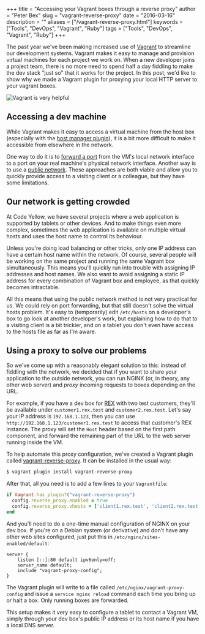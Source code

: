 +++
title = "Accessing your Vagrant boxes through a reverse proxy"
author = "Peter Bex"
slug = "vagrant-reverse-proxy"
date = "2016-03-16"
description = ""
aliases = ["/vagrant-reverse-proxy.html"]
keywords = ["Tools", "DevOps", "Vagrant", "Ruby"]
tags = ["Tools", "DevOps", "Vagrant", "Ruby"]
+++

The past year we've been making increased use of
[Vagrant](http://www.vagrantup.com) to streamline our development
systems.  Vagrant makes it easy to manage and provision virtual
machines for each project we work on.  When a new developer joins a
project team, there is no more need to spend half a day fiddling to
make the dev stack "just so" that it works for the project.  In this
post, we'd like to show why we made a Vagrant plugin for proxying
your local HTTP server to your vagrant boxes.

![Vagrant is very helpful](/images/vagrant-logo.jpg)

## Accessing a dev machine

While Vagrant makes it easy to access a virtual machine from the host
box (especially with the
[host manager plugin](https://github.com/smdahlen/vagrant-hostmanager/)),
it is a bit more difficult to make it accessible from elsewhere in the
network.

One way to do it is to
[forward a port](https://www.vagrantup.com/docs/networking/forwarded_ports.html)
from the VM's local network interface to a port on your real machine's
physical network interface.  Another way is to use a
[public network](https://www.vagrantup.com/docs/networking/public_network.html).
These approaches are both viable and allow you to quickly provide
access to a visiting client or a colleague, but they have some
limitations.

## Our network is getting crowded

At Code Yellow, we have several projects where a web application is
supported by tablets or other devices.  And to make things even more
complex, sometimes the web application is available on multiple
virtual hosts and uses the host name to control its behaviour.

Unless you're doing load balancing or other tricks, only one IP
address can have a certain host name within the network.  Of course,
several people will be working on the same project and running the
same Vagrant box simultaneously.  This means you'll quickly run into
trouble with assigning IP addresses and host names.  We also want to
avoid assigning a static IP address for every combination of Vagrant
box and employee, as that quickly becomes intractable.

All this means that using the public network method is not very
practical for us.  We could rely on port forwarding, but that still
doesn't solve the virtual hosts problem.  It's easy to (temporarily)
edit `/etc/hosts` on a developer's box to go look at another
developer's work, but explaining how to do that to a visiting client
is a bit trickier, and on a tablet you don't even have access to the
hosts file as far as I'm aware.

## Using a proxy to solve our problems

So we've come up with a reasonably elegant solution to this: instead
of fiddling with the network, we decided that if you want to share
your application to the outside network, you can run NGINX (or, in
theory, any other web server) and *proxy* incoming requests to boxes
depending on the URL.

For example, if you have a dev box for [REX](https://talkrex.com/)
with two test customers, they'll be available under
`customer1.rex.test` and `customer2.rex.test`.  Let's say your IP
address is `192.168.1.123`, then you can use
`http://192.168.1.123/customer1.rex.test` to access that customer's
REX instance.  The proxy will set the `Host` header based on the first
path component, and forward the remaining part of the URL to the web
server running inside the VM.

To help automate this proxy configuration, we've created a Vagrant
plugin called
[vagrant-reverse-proxy](https://github.com/CodeYellowBV/vagrant-reverse-proxy).
It can be installed in the usual way:

```sh
$ vagrant plugin install vagrant-reverse-proxy
```

After that, all you need is to add a few lines to your `Vagrantfile`:

```ruby
if Vagrant.has_plugin?("vagrant-reverse-proxy")
  config.reverse_proxy.enabled = true
  config.reverse_proxy.vhosts = ['client1.rex.test', 'client2.rex.test']
end
```

And you'll need to do a one-time manual configuration of NGINX on your
dev box.  If you're on a Debian system (or derivative) and don't have
any other web sites configured, just put this in
`/etc/nginx/sites-enabled/default`:

```
server {
	listen [::]:80 default ipv6only=off;
	server_name default;
	include "vagrant-proxy-config";
}
```

The Vagrant plugin will write to a file called
`/etc/nginx/vagrant-proxy-config` and issue a `service nginx reload`
command each time you bring up or halt a box.  Only running boxes are
forwarded.

This setup makes it very easy to configure a tablet to contact a
Vagrant VM, simply through your dev box's public IP address or its
host name if you have a local DNS server.
